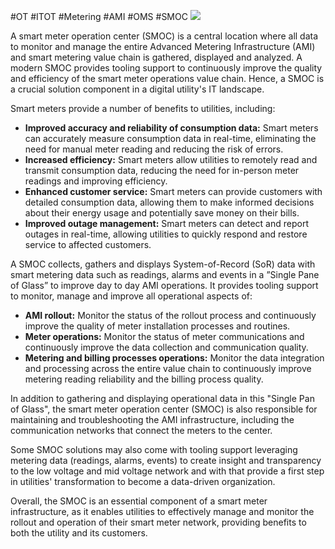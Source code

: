 #OT #ITOT #Metering #AMI #OMS #SMOC
![](https://content.greenbird.com/TAYA.png)

A smart meter operation center (SMOC) is a central location where all data to monitor and manage the entire Advanced Metering Infrastructure (AMI) and smart metering value chain is gathered, displayed and analyzed. A modern SMOC provides tooling support to continuously improve the quality and efficiency of the smart meter operations value chain. Hence, a SMOC is a crucial solution component in a digital utility's IT landscape.

Smart meters provide a number of benefits to utilities, including:

-   **Improved accuracy and reliability of consumption data:** Smart meters can accurately measure consumption data in real-time, eliminating the need for manual meter reading and reducing the risk of errors.
-   **Increased efficiency:** Smart meters allow utilities to remotely read and transmit consumption data, reducing the need for in-person meter readings and improving efficiency.
-   **Enhanced customer service:** Smart meters can provide customers with detailed consumption data, allowing them to make informed decisions about their energy usage and potentially save money on their bills.
-   **Improved outage management:** Smart meters can detect and report outages in real-time, allowing utilities to quickly respond and restore service to affected customers.

A SMOC collects, gathers and displays System-of-Record (SoR) data with smart metering data such as readings, alarms and events in a ”Single Pane of Glass” to improve day to day AMI operations. It provides tooling support to monitor, manage and improve all operational aspects of:

-   **AMI rollout:** Monitor the status of the rollout process and continuously improve the quality of meter installation processes and routines.
-   **Meter operations:** Monitor the status of meter communications and continuously improve the data collection and communication quality.
-   **Metering and billing processes operations:** Monitor the data integration and processing across the entire value chain to continuously improve metering reading reliability and the billing process quality.

In addition to gathering and displaying operational data in this "Single Pan of Glass", the smart meter operation center (SMOC) is also responsible for maintaining and troubleshooting the AMI infrastructure, including the communication networks that connect the meters to the center.

Some SMOC solutions may also come with tooling support leveraging metering data (readings, alarms, events) to create insight and transparency to the low voltage and mid voltage network and with that provide a first step in utilities' transformation to become a data-driven organization.

Overall, the SMOC is an essential component of a smart meter infrastructure, as it enables utilities to effectively manage and monitor the rollout and operation of their smart meter network, providing benefits to both the utility and its customers.